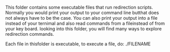 This folder contains some executable files that run redirection scripts.
Normally you would print your output to your command line butthat does not always have to be the case.
You can also print your output into a file instead of your ternimal and also read commands from a fileinstead
of from your key board.
looking into this folder, you will find many ways to explore redirection commands.

Each file in thisfolder is executable, to execute a file, do:
./FILENAME

